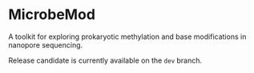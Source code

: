 # MicrobeMod
 A toolkit for exploring prokaryotic methylation and base modifications in nanopore sequencing.

 Release candidate is currently available on the `dev` branch.
